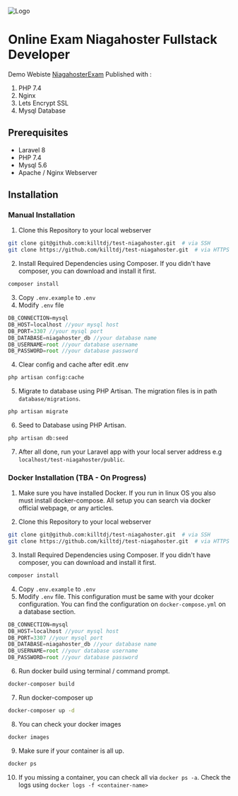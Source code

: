 
![Logo](https://brojuven.com/wp-content/uploads/2019/01/niagahoster-logo.png)

# Online Exam Niagahoster Fullstack Developer

Demo Webiste [NiagahosterExam]("https://niagahoster.danuwijaya.live/")
Published with :
1.  PHP 7.4
2.  Nginx
3.  Lets Encrypt SSL
4.  Mysql Database

## Prerequisites
- Laravel 8
- PHP 7.4
- Mysql 5.6
- Apache / Nginx Webserver

## Installation
### Manual Installation
1. Clone this Repository to your local webserver
```sh
git clone git@github.com:killtdj/test-niagahoster.git  # via SSH
git clone https://github.com/killtdj/test-niagahoster.git  # via HTTPS
```
2. Install Required Dependencies using Composer. If you didn't have composer, you can download and install it first.
```sh
composer install
```

3. Copy `.env.example` to `.env`
4. Modify `.env` file

```js
DB_CONNECTION=mysql
DB_HOST=localhost //your mysql host
DB_PORT=3307 //your mysql port
DB_DATABASE=niagahoster_db //your database name
DB_USERNAME=root //your database username
DB_PASSWORD=root //your database password
```

4. Clear config and cache after edit .env
```sh
php artisan config:cache
```

5. Migrate to database using PHP Artisan. The migration files is in path `database/migrations`. 
```sh
php artisan migrate
```

6. Seed to Database using PHP Artisan.
```sh
php artisan db:seed
```

7. After all done, run your Laravel app with your local server address e.g `localhost/test-niagahoster/public`.

### Docker Installation (**TBA - On Progress**)
1. Make sure you have installed Docker. If you run in linux OS you also must install docker-compose. All setup you can search via docker official webpage, or any articles.

2. Clone this Repository to your local webserver
```sh
git clone git@github.com:killtdj/test-niagahoster.git  # via SSH
git clone https://github.com/killtdj/test-niagahoster.git  # via HTTPS
```
3. Install Required Dependencies using Composer. If you didn't have composer, you can download and install it first.
```sh
composer install
```

4. Copy `.env.example` to `.env`
5. Modify `.env` file. This configuration must be same with your dcoker configuration. You can find the configuration on `docker-compose.yml` on a database section.

```js
DB_CONNECTION=mysql
DB_HOST=localhost //your mysql host
DB_PORT=3307 //your mysql port
DB_DATABASE=niagahoster_db //your database name
DB_USERNAME=root //your database username
DB_PASSWORD=root //your database password
```

6. Run docker build using terminal / command prompt.
```sh
docker-composer build
```

7. Run docker-composer up
```sh
docker-composer up -d
```

8. You can check your docker images
```sh
docker images
```

9. Make sure if your container is all up. 
```sh
docker ps
```

10. If you missing a container, you can check all via `docker ps -a`. Check the logs using `docker logs -f <container-name>`

